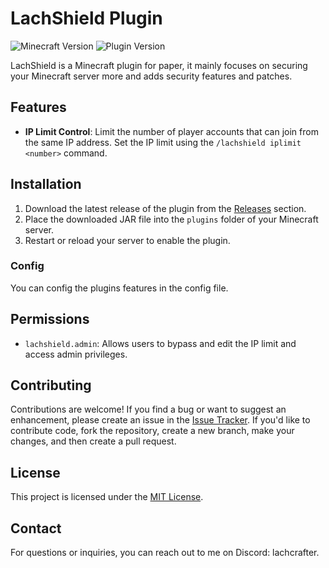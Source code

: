 # LachShield Plugin

![Minecraft Version](https://img.shields.io/badge/Minecraft-1.20.2-brightgreen.svg)
![Plugin Version](https://img.shields.io/badge/Plugin%20Version-1.2.1-blue.svg)

LachShield is a Minecraft plugin for paper, it mainly focuses on securing your Minecraft server more and adds security features and patches.

## Features

- **IP Limit Control**: Limit the number of player accounts that can join from the same IP address. Set the IP limit using the `/lachshield iplimit <number>` command.

## Installation

1. Download the latest release of the plugin from the [Releases](https://github.com/LachCrafter/LachShield/releases) section.
2. Place the downloaded JAR file into the `plugins` folder of your Minecraft server.
3. Restart or reload your server to enable the plugin.

### Config

You can config the plugins features in the config file.

## Permissions

- `lachshield.admin`: Allows users to bypass and edit the IP limit and access admin privileges.

## Contributing

Contributions are welcome! If you find a bug or want to suggest an enhancement, please create an issue in the [Issue Tracker](https://github.com/LachCrafter/LachShield/issues). If you'd like to contribute code, fork the repository, create a new branch, make your changes, and then create a pull request.

## License

This project is licensed under the [MIT License](https://github.com/LachCrafter/LachShield/blob/master/LICENSE).

## Contact

For questions or inquiries, you can reach out to me on Discord: lachcrafter.
